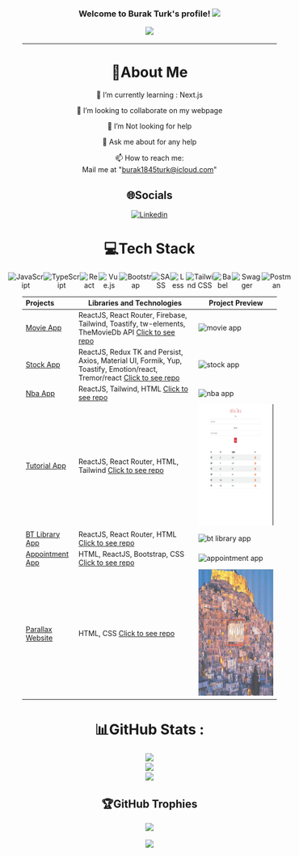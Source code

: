 <h3 align="center">
  Welcome to Burak Turk's profile!
  <img src="https://media.giphy.com/media/hvRJCLFzcasrR4ia7z/giphy.gif" width="28">
</h3>
<p align="center">
  <a href="https://github.com/Burakkturk"><img src="https://readme-typing-svg.herokuapp.com?color=%2336BCF7&center=true&vCenter=true&lines=Hi+%2C+welcome+to+my+Github+page;I+am+MuhammedBurakTurk;I+am+a+Web+Dev"></a>
</p>

---
<div align="center">
  
# 💫About Me 
  
🌱 I’m currently learning : Next.js

  👯 I’m looking to collaborate on my webpage

  🤔 I’m Not looking for help

  💬 Ask me about for any help

  📫 How to reach me:  
  Mail me at "burak1845turk@icloud.com"


## 🌐Socials
[![Linkedin](https://img.shields.io/badge/linkedin-%230A66C2.svg?style=plastic&logo=linkedin&logoColor=white)](https://www.linkedin.com/in/burakkturk) 
<div align="center">
  <h1>💻Tech Stack</h1>
  <div style="display: flex; justify-content: center;">
    <img src="https://img.shields.io/badge/javascript-%23323330.svg?style=for-the-badge&logo=javascript&logoColor=%23F7DF1E" alt="JavaScript">
    <img src="https://img.shields.io/badge/typescript-%23007ACC.svg?style=for-the-badge&logo=typescript&logoColor=white" alt="TypeScript">
    <img src="https://img.shields.io/badge/react-%2320232a.svg?style=for-the-badge&logo=react&logoColor=%2361DAFB" alt="React">
    <img src="https://img.shields.io/badge/vuejs-%2335495e.svg?style=for-the-badge&logo=vuedotjs&logoColor=%234FC08D" alt="Vue.js">
    <img src="https://img.shields.io/badge/bootstrap-%23563D7C.svg?style=for-the-badge&logo=bootstrap&logoColor=white" alt="Bootstrap">
    <img src="https://img.shields.io/badge/SASS-hotpink.svg?style=for-the-badge&logo=SASS&logoColor=white" alt="SASS">
    <img src="https://img.shields.io/badge/less-2B4C80?style=for-the-badge&logo=less&logoColor=white" alt="Less">
    <img src="https://img.shields.io/badge/tailwindcss-%2338B2AC.svg?style=for-the-badge&logo=tailwind-css&logoColor=white" alt="Tailwind CSS">
    <img src="https://img.shields.io/badge/Babel-F9DC3e?style=for-the-badge&logo=babel&logoColor=black" alt="Babel">
    <img src="https://img.shields.io/badge/-Swagger-%23Clojure?style=for-the-badge&logo=swagger&logoColor=white" alt="Swagger">
    <img src="https://img.shields.io/badge/Postman-FF6C37?style=for-the-badge&logo=postman&logoColor=white" alt="Postman">
  </div>
</div>

Projects      |Libraries and Technologies     |Project Preview   
:-------------------------|-------------------------|-------------------------
[Movie App](https://movie-app-177.netlify.app/) | ReactJS, React Router, Firebase, Tailwind, Toastify, tw-elements, TheMovieDb API [Click to see repo](https://github.com/Burakkturk/movie-app) | <img src="https://github.com/Burakkturk/movie-app/blob/main/movie-app.gif" width="430" height="240" alt="movie app"/> <div/>
[Stock App](https://mryldrm-stock.netlify.app/) | ReactJS, Redux TK and Persist, Axios, Material UI, Formik, Yup, Toastify, Emotion/react, Tremor/react [Click to see repo](https://github.com/omeryilldirim/Stock-App) | <img src="https://github.com/omeryilldirim/Stock-App/blob/main/src/assets/stock-app.gif" width="430" height="240" alt="stock app"/>
[Nba App](https://nba-app-1.netlify.app/) | ReactJS, Tailwind, HTML [Click to see repo](https://github.com/Burakkturk/nba-app) | <img src="https://github.com/Burakkturk/nba-app/blob/main/NBA-Legends-app.gif" width="430" height="240" alt="nba app"/>
[Tutorial App](https://tutorial-app17.netlify.app/) | ReactJS, React Router, HTML, Tailwind [Click to see repo](https://github.com/Burakkturk/Tutorial-App) | <img src="https://github.com/Burakkturk/Tutorial-App/blob/main/Tutorial-App.gif" width="430" height="240" alt="tutorial app"/>
[BT Library App](https://bt-library.netlify.app/) | ReactJS, React Router, HTML [Click to see repo](https://github.com/Burakkturk/BT-Library) | <img src="https://github.com/Burakkturk/BT-Library/blob/main/BT-Library.gif" width="430" height="240" alt="bt library app"/>
[Appointment App](https://appointment17.netlify.app/) | HTML, ReactJS, Bootstrap, CSS [Click to see repo](https://github.com/Burakkturk/appointment)| <img src="https://github.com/Burakkturk/appointment/blob/main/Appointment-app.gif" width="430" height="250" alt="appointment app"/>
[Parallax Website](https://omeryilldirim.github.io/Parallax-Website/) | HTML, CSS [Click to see repo](https://github.com/omeryilldirim/Parallax-Website)| <img src="https://github.com/omeryilldirim/Parallax-Website/blob/main/parallax-website.gif" width="430" height="250" alt="parallax website"/>

# 📊GitHub Stats :
![](https://github-readme-stats.vercel.app/api?username=Burakkturk&theme=radical&hide_border=false&include_all_commits=false&count_private=false)<br/>
![](https://github-readme-streak-stats.herokuapp.com/?user=Burakkturk&theme=radical&hide_border=false)<br/>
![](https://github-readme-stats.vercel.app/api/top-langs/?username=Burakkturk&theme=radical&hide_border=false&include_all_commits=false&count_private=false&layout=compact)

## 🏆GitHub Trophies
![](https://github-profile-trophy.vercel.app/?username=Burakkturk&theme=discord&no-frame=false&no-bg=false&margin-w=4)



![](https://komarev.com/ghpvc/?username=Burakkturk&label=Visitors+Count&color=brightgreen)
</div>
